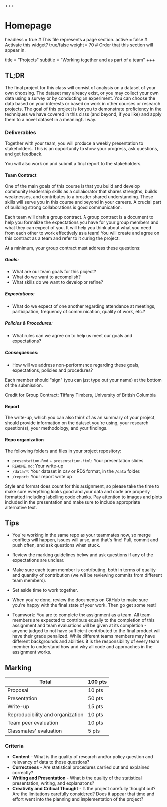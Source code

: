 +++
# Homepage
headless = true  # This file represents a page section.
active = false  # Activate this widget? true/false
weight = 70  # Order that this section will appear in.

title = "Projects"
subtitle = "Working together and as part of a team"
+++

## TL;DR

The final project for this class will consist of analysis on a dataset of your own choosing. The dataset may already exist, or you may collect your own data using a survey or by conducting an experiment. You can choose the data based on your interests or based on work in other courses or research projects. The goal of this project is for you to demonstrate proficiency in the techniques we have covered in this class (and beyond, if you like) and apply them to a novel dataset in a meaningful way.


### Deliverables

Together with your team, you will produce a weekly presentation to stakeholders. This is an opportunity to show your progress, ask questions, and get feedback.

You will also work on and submit a final report to the stakeholders.

#### Team Contract

One of the main goals of this course is that you build and develop community leadership skills as a collaborator that shares strengths, builds weaknesses, and contributes to a broader shared understanding. These skills will serve you in this course and beyond in your careers. A crucial part of building strong collaborations is good communication.

Each team will draft a group contract. A group contract is a document to help you formalize the expectations you have for your group members and what they can expect of you. It will help you think about what you need from each other to work effectively as a team! You will create and agree on this contract as a team and refer to it during the project.

At a minimum, your group contract must address these questions:

##### Goals:

- What are our team goals for this project?
- What do we want to accomplish?
- What skills do we want to develop or refine?

##### Expectations:

- What do we expect of one another regarding attendance at meetings, participation, frequency of communication, quality of work, etc.?

##### Policies & Procedures:

- What rules can we agree on to help us meet our goals and expectations?

##### Consequences:

- How will we address non-performance regarding these goals, expectations, policies and procedures?

Each member should "sign" (you can just type out your name) at the bottom of the submission.

Credit for Group Contract: Tiffany Timbers, University of British Columbia

#### Report

The write-up, which you can also think of as an summary of your project, should provide information on the dataset you're using, your research question(s), your methodology, and your findings. 

#### Repo organization

The following folders and files in your project repository:

* `presentation.Rmd` + `presentation.html`: Your presentation slides
* `README.md`: Your write-up
* `/data/*`: Your dataset in csv or RDS format, in the `/data` folder.
* `/report`: Your report write up

Style and format does count for this assignment, so please take the time to make sure everything looks good and your data and code are properly formatted including labelling code chunks. Pay attention to images and plots included in the presentation and make sure to include appropriate alternative text.

## Tips

- You're working in the same repo as your teammates now, so merge conflicts will happen, issues will arise, and that's fine! Pull, commit and push often, and ask questions when stuck.
- Review the marking guidelines below and ask questions if any of the expectations are unclear.
- Make sure each team member is contributing, both in terms of quality and quantity of contribution (we will be reviewing commits from different team members).
- Set aside time to work together.
- When you're done, review the documents on GitHub to make sure you're happy with the final state of your work. Then go get some rest!

- Teamwork: You are to complete the assignment as a team. All team members are expected to contribute equally to the completion of this assignment and team evaluations will be given at its completion - anyone judged to not have sufficient contributed to the final product will have their grade penalized. While different teams members may have different backgrounds and abilities, it is the responsibility of every team member to understand how and why all code and approaches in the assignment works.

## Marking

Total                          | 100 pts
-------------------------------|--------
Proposal                       | 10 pts
Presentation                   | 50 pts
Write-up                       | 15 pts
Reproducibility and organization | 10 pts
Team peer evaluation           | 10 pts
Classmates' evaluation         | 5 pts

### Criteria 

- **Content** - What is the quality of research and/or policy question and relevancy of data to those questions?
- **Correctness** - Are statistical procedures carried out and explained correctly?
- **Writing and Presentation** - What is the quality of the statistical presentation, writing, and explanations?
- **Creativity and Critical Thought** - Is the project carefully thought out? Are the limitations carefully considered? Does it appear that time and effort went into the planning and implementation of the project?
